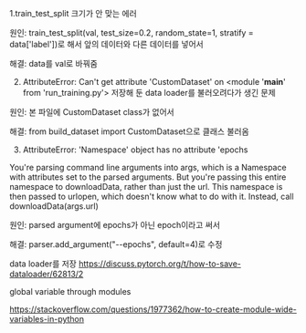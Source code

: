 1.train_test_split 크기가 안 맞는 에러

원인: train_test_split(val, test_size=0.2, random_state=1, stratify = data['label'])로 해서 앞의 데이터와 다른 데이터를 넣어서

해결: data를 val로 바꿔줌


2. AttributeError: Can't get attribute 'CustomDataset' on <module '__main__' from 'run_training.py'>
저장해 둔 data loader를 불러오려다가 생긴 문제


원인: 본 파일에 CustomDataset class가 없어서

해결: from build_dataset import CustomDataset으로 클래스 불러옴

3. AttributeError: 'Namespace' object has no attribute 'epochs

You're parsing command line arguments into args, which is a Namespace with attributes set to the parsed arguments. But you're passing this entire namespace to downloadData, rather than just the url. This namespace is then passed to urlopen, which doesn't know what to do with it. Instead, call downloadData(args.url)

원인: parsed argument에 epochs가 아닌 epoch이라고 써서

해결: parser.add_argument("--epochs", default=4)로 수정


data loader를 저장 https://discuss.pytorch.org/t/how-to-save-dataloader/62813/2

global variable through modules

https://stackoverflow.com/questions/1977362/how-to-create-module-wide-variables-in-python




